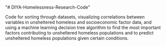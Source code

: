"# DIYA-Homelessness-Research-Code"

Code for sorting through datasets, visualizing correlations between variables in unsheltered homeless and socioeconomic factor data, and using a machine learning decision tree algorithm to find the most important factors contributing to unsheltered homeless populations and to predict unsheltered homeless populations given certain conditions.
